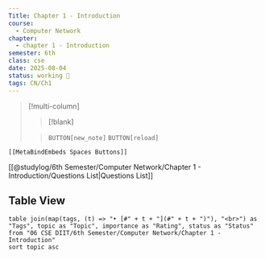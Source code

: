 ```yaml
---
Title: Chapter 1 - Introduction
course:
  - Computer Network
chapter:
  - chapter 1 - Introduction
semester: 6th
class: cse
date: 2025-08-04
status: working 🚀
tags: CN/Ch1
---
```


>[!multi-column]
>
>>[!blank]
>
>>`BUTTON[new_note]` `BUTTON[reload]`

 ```meta-bind-embed
 [[MetaBindEmbeds Spaces Buttons]]
 ```
[[@studylog/6th Semester/Computer Network/Chapter 1 - Introduction/Questions List|Questions List]]
## Table View 

```dataview
table join(map(tags, (t) => "• [#" + t + "](#" + t + ")"), "<br>") as "Tags", topic as "Topic", importance as "Rating", status as "Status"
from "06 CSE DIIT/6th Semester/Computer Network/Chapter 1 - Introduction"
sort topic asc
```